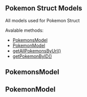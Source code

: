 ## Pokemon Struct Models

All models used for Pokemon Struct

Avalable methods: 

- [PokemonsModel](#pokemonsModel)
- [PokemonModel](#pokemonModel)
- [getAllPokemonsByUrl()](#getAllPokemonsByUrl)
- [getPokemonByID()](#getPokemonByID)

## PokemonsModel

## PokemonModel
